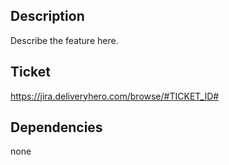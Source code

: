 ## Description

Describe the feature here.

## Ticket 
https://jira.deliveryhero.com/browse/#TICKET_ID#

## Dependencies
none
